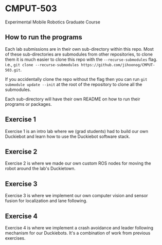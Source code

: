 # CMPUT-503
Experimental Mobile Robotics Graduate Course

## How to run the programs

Each lab submissions are in their own sub-directory within this repo. Most of these sub-directories are submodules from other repositories, to clone them it is much easier to clone this repo with the `--recurse-submodules` flag. i.e., `git clone --recurse-submodules https://github.com/jihoonog/CMPUT-503.git`.

If you accidentally clone the repo without the flag then you can run `git submodule update --init` at the root of the repository to clone all the submodules.

Each sub-directory will have their own README on how to run their programs or packages.

## Exercise 1

Exercise 1 is an intro lab where we (grad students) had to build our own Duckiebot and learn how to use the Duckiebot software stack.

## Exercise 2

Exercise 2 is where we made our own custom ROS nodes for moving the robot around the lab's Duckietown.

## Exercise 3

Exercise 3 is where we implement our own computer vision and sensor fusion for localization and lane following.

## Exercise 4

Exercise 4 is where we implement a crash avoidance and leader following mechanism for our Duckiebots. It's a combination of work from previous exercises.